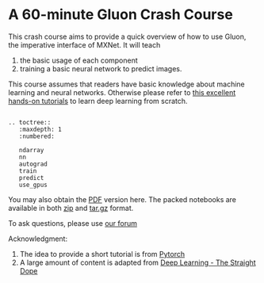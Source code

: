 # A 60-minute Gluon Crash Course

This crash course aims to provide a quick overview of how to use Gluon, the
imperative interface of MXNet. It will teach

1. the basic usage of each component
2. training a basic neural network to predict images.

This course assumes that readers have basic knowledge about machine learning and
neural networks. Otherwise please refer to
[this excellent hands-on tutorials](http://gluon.mxnet.io/) to learn deep
learning from scratch.

```eval_rst

.. toctree::
   :maxdepth: 1
   :numbered:

   ndarray
   nn
   autograd
   train
   predict
   use_gpus
```

You may also obtain the [PDF](gluon_crash_course.pdf) version here. The packed
notebooks are available in both [zip](gluon_crash_course.zip) and
[tar.gz](gluon_crash_course.tar.gz) format.

To ask questions, please use [our forum](https://discuss.mxnet.io/)

Acknowledgment:

1. The idea to provide a short tutorial is from [Pytorch]()
1. A large amount of content is adapted from [Deep Learning - The Straight Dope](http://gluon.mxnet.io/)
